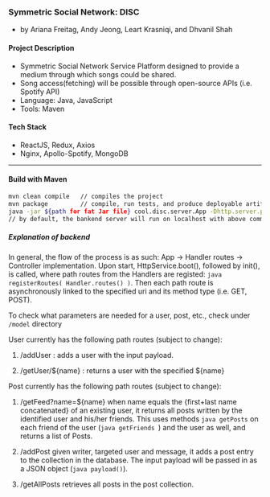 ### Symmetric Social Network: DISC
- by Ariana Freitag, Andy Jeong, Leart Krasniqi, and Dhvanil Shah

#### Project Description
- Symmetric Social Network Service Platform designed to provide a medium through which songs could be shared. 
- Song access(fetching) will be possible through open-source APIs (i.e. Spotify API)
- Language: Java, JavaScript
- Tools: Maven

#### Tech Stack
- ReactJS, Redux, Axios
- Nginx, Apollo-Spotify, MongoDB
********
#### Build with Maven
```bash
mvn clean compile   // compiles the project
mvn package         // compile, run tests, and produce deployable artifact (fat .jar)
java -jar ${path for fat Jar file} cool.disc.server.App -Dhttp.server.port=${port} // specify path and port address
// by default, the bankend server will run on localhost with above command
```
##### Explanation of backend
In general, the flow of the process is as such:
App -> Handler routes -> Controller implementation. Upon start, HttpService.boot(), followed by init(), is called, where path routes from the Handlers are registed: ```java registerRoutes( Handler.routes() )```. Then each path route is asynchronously linked to the specified uri and its method type (i.e. GET, POST). 

To check what parameters are needed for a user, post, etc., check under ```/model``` directory

User currently has the following path routes (subject to change):
  1) /addUser : adds a user with the input payload. 
  
  2) /getUser/${name} : returns a user with the specified ${name}

Post currently has the following path routes (subject to change): 
  1) /getFeed?name=${name}
  when name equals the {first+last name concatenated} of an existing user, it returns all posts written by the identified user and his/her friends. This uses methods ```java getPosts``` on each friend of the user (```java getFriends ```) and the user as well, and returns a list of Posts.
  
  2) /addPost
  given writer, targeted user and message, it adds a post entry to the collection in the database. The input payload will be passed in as a JSON object (```java payload()```). 
  
  3) /getAllPosts
  retrieves all posts in the post collection.


